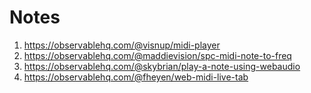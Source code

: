 # Notes

1. https://observablehq.com/@visnup/midi-player
2. https://observablehq.com/@maddievision/spc-midi-note-to-freq
3. https://observablehq.com/@skybrian/play-a-note-using-webaudio
4. https://observablehq.com/@fheyen/web-midi-live-tab

